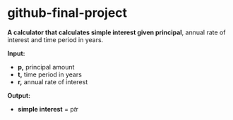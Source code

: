 # github-final-project

**A calculator that calculates simple interest given principal**, annual rate of interest and time period in years.

**Input:**<br>
  - **p,** principal amount
  - **t,** time period in years
  - **r,** annual rate of interest

**Output:**<br>
  - **simple interest** = p*t*r
